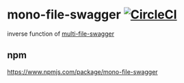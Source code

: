 # mono-file-swagger [![CircleCI](https://circleci.com/gh/tomingtoming/mono-file-swagger.svg?style=svg)](https://circleci.com/gh/tomingtoming/mono-file-swagger)
inverse function of [multi-file-swagger](https://www.npmjs.com/package/multi-file-swagger)

## npm
https://www.npmjs.com/package/mono-file-swagger
